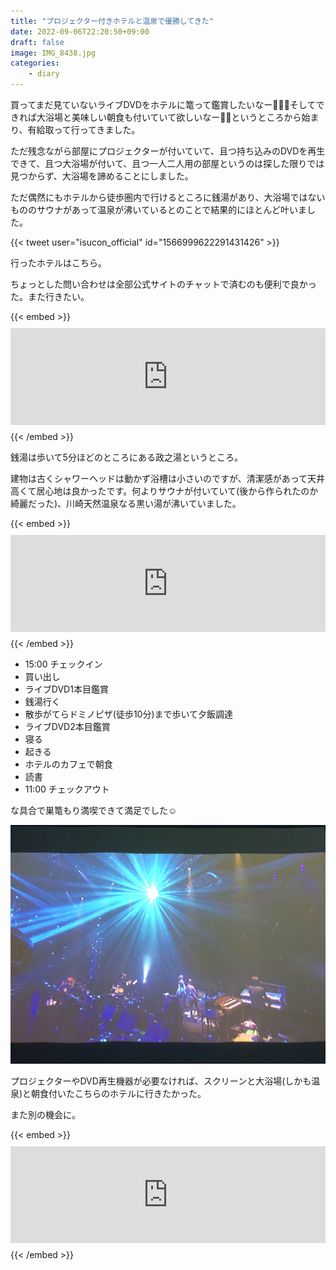 ```yaml
---
title: "プロジェクター付きホテルと温泉で優勝してきた"
date: 2022-09-06T22:20:50+09:00
draft: false
image: IMG_8438.jpg
categories:
    - diary
---
```


買ってまだ見ていないライブDVDをホテルに篭って鑑賞したいなー🥺🥺🥺そしてできれば大浴場と美味しい朝食も付いていて欲しいなー🥺🥺というところから始まり、有給取って行ってきました。

ただ残念ながら部屋にプロジェクターが付いていて、且つ持ち込みのDVDを再生できて、且つ大浴場が付いて、且つ一人二人用の部屋というのは探した限りでは見つからず、大浴場を諦めることにしました。

ただ偶然にもホテルから徒歩圏内で行けるところに銭湯があり、大浴場ではないもののサウナがあって温泉が沸いているとのことで結果的にほとんど叶いました。

{{< tweet user="isucon_official" id="1566999622291431426" >}}

行ったホテルはこちら。

ちょっとした問い合わせは全部公式サイトのチャットで済むのも便利で良かった。また行きたい。

{{< embed >}}<iframe src="https://hatenablog-parts.com/embed?url=https%3A%2F%2Fwww.slashhotels.com%2F" title="【公式】slash川崎 (スラッシュ川崎)｜デジタルテクノロジーを活用したライフスタイルホテル" class="embed-card embed-webcard" scrolling="no" frameborder="0" style="display: block; width: 100%; height: 155px; max-width: 680px; margin: 10px 0px;" loading="lazy"></iframe>{{< /embed >}}

銭湯は歩いて5分ほどのところにある政之湯というところ。

建物は古くシャワーヘッドは動かず浴槽は小さいのですが、清潔感があって天井高くて居心地は良かったです。何よりサウナが付いていて(後から作られたのか綺麗だった)、川崎天然温泉なる黒い湯が沸いていました。

{{< embed >}}<iframe src="https://hatenablog-parts.com/embed?url=https%3A%2F%2Fk-o-i.jp%2Fkoten%2Fmasanoyu-kawa%2F" title="政の湯 | 【公式】神奈川の銭湯情報" class="embed-card embed-webcard" scrolling="no" frameborder="0" style="display: block; width: 100%; height: 155px; max-width: 680px; margin: 10px 0px;" loading="lazy"></iframe>{{< /embed >}}

* 15:00 チェックイン
* 買い出し
* ライブDVD1本目鑑賞
* 銭湯行く
* 散歩がてらドミノピザ(徒歩10分)まで歩いて夕飯調達
* ライブDVD2本目鑑賞
* 寝る
* 起きる
* ホテルのカフェで朝食
* 読書
* 11:00 チェックアウト

な具合で巣篭もり満喫できて満足でした☺️

![](IMG_8438.jpg)

プロジェクターやDVD再生機器が必要なければ、スクリーンと大浴場(しかも温泉)と朝食付いたこちらのホテルに行きたかった。

また別の機会に。

{{< embed >}}<iframe src="https://hatenablog-parts.com/embed?url=https%3A%2F%2Fwww.superhotel.co.jp%2Fs_hotels%2Fginza%2F" title="【公式最安】スーパーホテルPremier銀座 - 東京都中央区銀座のビジネスホテル" class="embed-card embed-webcard" scrolling="no" frameborder="0" style="display: block; width: 100%; height: 155px; max-width: 680px; margin: 10px 0px;" loading="lazy"></iframe>{{< /embed >}}
